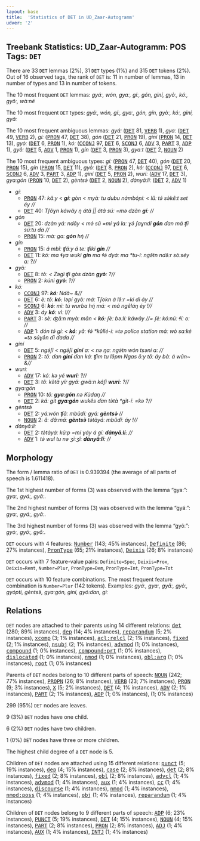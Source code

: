 ```yaml
---
layout: base
title:  'Statistics of DET in UD_Zaar-Autogramm'
udver: '2'
---
```


## Treebank Statistics: UD_Zaar-Autogramm: POS Tags: `DET`

There are 33 `DET` lemmas (2%), 31 `DET` types (1%) and 315 `DET` tokens (2%).
Out of 16 observed tags, the rank of `DET` is: 11 in number of lemmas, 13 in number of types and 13 in number of tokens.

The 10 most frequent `DET` lemmas: <em>gyáː, wón, gyaː, gíː, gón, giní, gyòː, kóː, gyôː, wàːné</em>

The 10 most frequent `DET` types:  <em>gyáː, wón, gíː, gyaː, gón, gín, gyòː, kóː, giní, gyǎː</em>

The 10 most frequent ambiguous lemmas: <em>gyáː</em> (<tt><a href="say_autogramm-pos-DET.html">DET</a></tt> 81, <tt><a href="say_autogramm-pos-VERB.html">VERB</a></tt> 1), <em>gyaː</em> (<tt><a href="say_autogramm-pos-DET.html">DET</a></tt> 49, <tt><a href="say_autogramm-pos-VERB.html">VERB</a></tt> 2), <em>gíː</em> (<tt><a href="say_autogramm-pos-PRON.html">PRON</a></tt> 47, <tt><a href="say_autogramm-pos-DET.html">DET</a></tt> 38), <em>gón</em> (<tt><a href="say_autogramm-pos-DET.html">DET</a></tt> 21, <tt><a href="say_autogramm-pos-PRON.html">PRON</a></tt> 19), <em>giní</em> (<tt><a href="say_autogramm-pos-PRON.html">PRON</a></tt> 14, <tt><a href="say_autogramm-pos-DET.html">DET</a></tt> 13), <em>gyòː</em> (<tt><a href="say_autogramm-pos-DET.html">DET</a></tt> 6, <tt><a href="say_autogramm-pos-PRON.html">PRON</a></tt> 1), <em>kóː</em> (<tt><a href="say_autogramm-pos-CCONJ.html">CCONJ</a></tt> 97, <tt><a href="say_autogramm-pos-DET.html">DET</a></tt> 6, <tt><a href="say_autogramm-pos-SCONJ.html">SCONJ</a></tt> 6, <tt><a href="say_autogramm-pos-ADV.html">ADV</a></tt> 3, <tt><a href="say_autogramm-pos-PART.html">PART</a></tt> 3, <tt><a href="say_autogramm-pos-ADP.html">ADP</a></tt> 1), <em>gyôː</em> (<tt><a href="say_autogramm-pos-DET.html">DET</a></tt> 5, <tt><a href="say_autogramm-pos-ADV.html">ADV</a></tt> 1, <tt><a href="say_autogramm-pos-PRON.html">PRON</a></tt> 1), <em>gín</em> (<tt><a href="say_autogramm-pos-DET.html">DET</a></tt> 3, <tt><a href="say_autogramm-pos-PRON.html">PRON</a></tt> 3), <em>gyaːt</em> (<tt><a href="say_autogramm-pos-DET.html">DET</a></tt> 2, <tt><a href="say_autogramm-pos-NOUN.html">NOUN</a></tt> 2)

The 10 most frequent ambiguous types:  <em>gíː</em> (<tt><a href="say_autogramm-pos-PRON.html">PRON</a></tt> 47, <tt><a href="say_autogramm-pos-DET.html">DET</a></tt> 40), <em>gón</em> (<tt><a href="say_autogramm-pos-DET.html">DET</a></tt> 20, <tt><a href="say_autogramm-pos-PRON.html">PRON</a></tt> 15), <em>gín</em> (<tt><a href="say_autogramm-pos-PRON.html">PRON</a></tt> 15, <tt><a href="say_autogramm-pos-DET.html">DET</a></tt> 11), <em>gyòː</em> (<tt><a href="say_autogramm-pos-DET.html">DET</a></tt> 8, <tt><a href="say_autogramm-pos-PRON.html">PRON</a></tt> 2), <em>kóː</em> (<tt><a href="say_autogramm-pos-CCONJ.html">CCONJ</a></tt> 97, <tt><a href="say_autogramm-pos-DET.html">DET</a></tt> 6, <tt><a href="say_autogramm-pos-SCONJ.html">SCONJ</a></tt> 6, <tt><a href="say_autogramm-pos-ADV.html">ADV</a></tt> 3, <tt><a href="say_autogramm-pos-PART.html">PART</a></tt> 3, <tt><a href="say_autogramm-pos-ADP.html">ADP</a></tt> 1), <em>giní</em> (<tt><a href="say_autogramm-pos-DET.html">DET</a></tt> 5, <tt><a href="say_autogramm-pos-PRON.html">PRON</a></tt> 2), <em>wuriː</em> (<tt><a href="say_autogramm-pos-ADV.html">ADV</a></tt> 17, <tt><a href="say_autogramm-pos-DET.html">DET</a></tt> 3), <em>gyaːgón</em> (<tt><a href="say_autogramm-pos-PRON.html">PRON</a></tt> 10, <tt><a href="say_autogramm-pos-DET.html">DET</a></tt> 2), <em>gèntsə̀</em> (<tt><a href="say_autogramm-pos-DET.html">DET</a></tt> 2, <tt><a href="say_autogramm-pos-NOUN.html">NOUN</a></tt> 2), <em>ɗányâːlíː</em> (<tt><a href="say_autogramm-pos-DET.html">DET</a></tt> 2, <tt><a href="say_autogramm-pos-ADV.html">ADV</a></tt> 1)


* <em>gíː</em>
  * <tt><a href="say_autogramm-pos-PRON.html">PRON</a></tt> 47: <em>kâːy < <b>gíː</b> gòn < myàː tu dubu nàmbóɲíː < lûː tə́ sə̀kêːt set éy //</em>
  * <tt><a href="say_autogramm-pos-DET.html">DET</a></tt> 40: <em>Tʃôɣn káwây ŋ átâ || átâ súː =mə dzàn <b>gíː</b> //</em>
* <em>gón</em>
  * <tt><a href="say_autogramm-pos-DET.html">DET</a></tt> 20: <em>dzàn yáː ndǎy < mə́ sǔ =mí ɣá laː ɣə́ ʃaɣndí <b>gón</b> ɗan má ʧi súːtu ɗa //</em>
  * <tt><a href="say_autogramm-pos-PRON.html">PRON</a></tt> 15: <em>màː gaː <b>gón</b> hŋ́ //</em>
* <em>gín</em>
  * <tt><a href="say_autogramm-pos-PRON.html">PRON</a></tt> 15: <em>á mbîː ʧáːy á teː ʧiki <b>gín</b> //</em>
  * <tt><a href="say_autogramm-pos-DET.html">DET</a></tt> 11: <em>kóː ma ɬya wuki <b>gín</b> ma ɬə́ ɗyáː ma *tu-íː ngə̌tn ndə̂ːr sòːséy a: ?//</em>
* <em>gyòː</em>
  * <tt><a href="say_autogramm-pos-DET.html">DET</a></tt> 8: <em>tòː < Zəgì ʧi gòs dzàn <b>gyòː</b> ?//</em>
  * <tt><a href="say_autogramm-pos-PRON.html">PRON</a></tt> 2: <em>kúni <b>gyòː</b> ?//</em>
* <em>kóː</em>
  * <tt><a href="say_autogramm-pos-CCONJ.html">CCONJ</a></tt> 97: <em><b>kóː</b> Ndà~ &//</em>
  * <tt><a href="say_autogramm-pos-DET.html">DET</a></tt> 6: <em>èː tôː <b>kóː</b> ləpí gyòː máː Tʃokn á lə̌ːr =kí ɗi áy //</em>
  * <tt><a href="say_autogramm-pos-SCONJ.html">SCONJ</a></tt> 6: <em><b>kóː</b> mìː tú wurɓa hŋ́ máː < má ngêláŋ éy !//</em>
  * <tt><a href="say_autogramm-pos-ADV.html">ADV</a></tt> 3: <em>áy <b>kóː</b> vìː !//</em>
  * <tt><a href="say_autogramm-pos-PART.html">PART</a></tt> 3: <em>sèː ʤǎːn myàː mân < <b>kóː</b> ʃèː ɓəːlíː káwây //= ʃèː kóːnúː ɬíː oː //</em>
  * <tt><a href="say_autogramm-pos-ADP.html">ADP</a></tt> 1: <em>dón tə́ gíː < <b>kóː</b> yǎː ɬə́ *kûllé-íː =tə police station máː wò saːké =tə súɣə̂n ɗi ɗaɗa //</em>
* <em>giní</em>
  * <tt><a href="say_autogramm-pos-DET.html">DET</a></tt> 5: <em>ngə́ʃi < ngə́ʃi <b>giní</b> a: < nə ŋaː ngə́tn wón tsəní a: //</em>
  * <tt><a href="say_autogramm-pos-PRON.html">PRON</a></tt> 2: <em>tôː ɗan <b>giní</b> ɗan káː ʧim tu lə̌pm Ngas ǒːy tôː áy bàː á wûn~ &//</em>
* <em>wuriː</em>
  * <tt><a href="say_autogramm-pos-ADV.html">ADV</a></tt> 17: <em>kóː kə yé <b>wuriː</b> ?//</em>
  * <tt><a href="say_autogramm-pos-DET.html">DET</a></tt> 3: <em>tôː kə̀tà yír gyáː gwàːn káʃi <b>wuriː</b> ?//</em>
* <em>gyaːgón</em>
  * <tt><a href="say_autogramm-pos-PRON.html">PRON</a></tt> 10: <em>tôː <b>gyaːgón</b> nə Kùdaŋ //</em>
  * <tt><a href="say_autogramm-pos-DET.html">DET</a></tt> 2: <em>káː git <b>gyaːgón</b> wukês ɗan tə̀tà *gìt-íː =kə ?//</em>
* <em>gèntsə̀</em>
  * <tt><a href="say_autogramm-pos-DET.html">DET</a></tt> 2: <em>yáːwón ʧǎː mbûɗíː gyáː <b>gèntsə̀</b> //</em>
  * <tt><a href="say_autogramm-pos-NOUN.html">NOUN</a></tt> 2: <em>âː dâːmáː <b>gèntsə̀</b> tə̀tàyáː mbûɗíː áy !//</em>
* <em>ɗányâːlíː</em>
  * <tt><a href="say_autogramm-pos-DET.html">DET</a></tt> 2: <em>tə̀tàyáː kǔːp =mí ɣáy á gíː <b>ɗányâːlíː</b> //</em>
  * <tt><a href="say_autogramm-pos-ADV.html">ADV</a></tt> 1: <em>tə́ wul tu nə ʒìːʒîː <b>ɗányâːlíː</b> //</em>

## Morphology

The form / lemma ratio of `DET` is 0.939394 (the average of all parts of speech is 1.611418).

The 1st highest number of forms (3) was observed with the lemma “gyaː”: <em>gyaː, gyáː, gyǎː</em>.

The 2nd highest number of forms (3) was observed with the lemma “gyáː”: <em>gyaː, gyáː, gyǎː</em>.

The 3rd highest number of forms (3) was observed with the lemma “gyôː”: <em>gyòː, gyóː, gyôː</em>.

`DET` occurs with 4 features: <tt><a href="say_autogramm-feat-Number.html">Number</a></tt> (143; 45% instances), <tt><a href="say_autogramm-feat-Definite.html">Definite</a></tt> (86; 27% instances), <tt><a href="say_autogramm-feat-PronType.html">PronType</a></tt> (65; 21% instances), <tt><a href="say_autogramm-feat-Deixis.html">Deixis</a></tt> (26; 8% instances)

`DET` occurs with 7 feature-value pairs: `Definite=Spec`, `Deixis=Prox`, `Deixis=Remt`, `Number=Plur`, `PronType=Dem`, `PronType=Int`, `PronType=Tot`

`DET` occurs with 10 feature combinations.
The most frequent feature combination is `Number=Plur` (142 tokens).
Examples: <em>gyáː, gyaː, gyǎː, gyòː, gyópti, gèntsə̀, gyaːgón, giní, gyóːɗan, gìː</em>


## Relations

`DET` nodes are attached to their parents using 14 different relations: <tt><a href="say_autogramm-dep-det.html">det</a></tt> (280; 89% instances), <tt><a href="say_autogramm-dep-dep.html">dep</a></tt> (14; 4% instances), <tt><a href="say_autogramm-dep-reparandum.html">reparandum</a></tt> (5; 2% instances), <tt><a href="say_autogramm-dep-xcomp.html">xcomp</a></tt> (3; 1% instances), <tt><a href="say_autogramm-dep-acl-relcl.html">acl:relcl</a></tt> (2; 1% instances), <tt><a href="say_autogramm-dep-fixed.html">fixed</a></tt> (2; 1% instances), <tt><a href="say_autogramm-dep-nsubj.html">nsubj</a></tt> (2; 1% instances), <tt><a href="say_autogramm-dep-advmod.html">advmod</a></tt> (1; 0% instances), <tt><a href="say_autogramm-dep-compound.html">compound</a></tt> (1; 0% instances), <tt><a href="say_autogramm-dep-compound-prt.html">compound:prt</a></tt> (1; 0% instances), <tt><a href="say_autogramm-dep-dislocated.html">dislocated</a></tt> (1; 0% instances), <tt><a href="say_autogramm-dep-nmod.html">nmod</a></tt> (1; 0% instances), <tt><a href="say_autogramm-dep-obl-arg.html">obl:arg</a></tt> (1; 0% instances), <tt><a href="say_autogramm-dep-root.html">root</a></tt> (1; 0% instances)

Parents of `DET` nodes belong to 10 different parts of speech: <tt><a href="say_autogramm-pos-NOUN.html">NOUN</a></tt> (242; 77% instances), <tt><a href="say_autogramm-pos-PROPN.html">PROPN</a></tt> (26; 8% instances), <tt><a href="say_autogramm-pos-VERB.html">VERB</a></tt> (23; 7% instances), <tt><a href="say_autogramm-pos-PRON.html">PRON</a></tt> (9; 3% instances), <tt><a href="say_autogramm-pos-X.html">X</a></tt> (5; 2% instances), <tt><a href="say_autogramm-pos-DET.html">DET</a></tt> (4; 1% instances), <tt><a href="say_autogramm-pos-ADV.html">ADV</a></tt> (2; 1% instances), <tt><a href="say_autogramm-pos-PART.html">PART</a></tt> (2; 1% instances), <tt><a href="say_autogramm-pos-ADP.html">ADP</a></tt> (1; 0% instances),  (1; 0% instances)

299 (95%) `DET` nodes are leaves.

9 (3%) `DET` nodes have one child.

6 (2%) `DET` nodes have two children.

1 (0%) `DET` nodes have three or more children.

The highest child degree of a `DET` node is 5.

Children of `DET` nodes are attached using 15 different relations: <tt><a href="say_autogramm-dep-punct.html">punct</a></tt> (5; 19% instances), <tt><a href="say_autogramm-dep-dep.html">dep</a></tt> (4; 15% instances), <tt><a href="say_autogramm-dep-case.html">case</a></tt> (2; 8% instances), <tt><a href="say_autogramm-dep-det.html">det</a></tt> (2; 8% instances), <tt><a href="say_autogramm-dep-fixed.html">fixed</a></tt> (2; 8% instances), <tt><a href="say_autogramm-dep-obl.html">obl</a></tt> (2; 8% instances), <tt><a href="say_autogramm-dep-advcl.html">advcl</a></tt> (1; 4% instances), <tt><a href="say_autogramm-dep-advmod.html">advmod</a></tt> (1; 4% instances), <tt><a href="say_autogramm-dep-aux.html">aux</a></tt> (1; 4% instances), <tt><a href="say_autogramm-dep-cc.html">cc</a></tt> (1; 4% instances), <tt><a href="say_autogramm-dep-discourse.html">discourse</a></tt> (1; 4% instances), <tt><a href="say_autogramm-dep-nmod.html">nmod</a></tt> (1; 4% instances), <tt><a href="say_autogramm-dep-nmod-poss.html">nmod:poss</a></tt> (1; 4% instances), <tt><a href="say_autogramm-dep-obj.html">obj</a></tt> (1; 4% instances), <tt><a href="say_autogramm-dep-reparandum.html">reparandum</a></tt> (1; 4% instances)

Children of `DET` nodes belong to 9 different parts of speech: <tt><a href="say_autogramm-pos-ADP.html">ADP</a></tt> (6; 23% instances), <tt><a href="say_autogramm-pos-PUNCT.html">PUNCT</a></tt> (5; 19% instances), <tt><a href="say_autogramm-pos-DET.html">DET</a></tt> (4; 15% instances), <tt><a href="say_autogramm-pos-NOUN.html">NOUN</a></tt> (4; 15% instances), <tt><a href="say_autogramm-pos-PART.html">PART</a></tt> (2; 8% instances), <tt><a href="say_autogramm-pos-PRON.html">PRON</a></tt> (2; 8% instances), <tt><a href="say_autogramm-pos-ADJ.html">ADJ</a></tt> (1; 4% instances), <tt><a href="say_autogramm-pos-AUX.html">AUX</a></tt> (1; 4% instances), <tt><a href="say_autogramm-pos-INTJ.html">INTJ</a></tt> (1; 4% instances)

